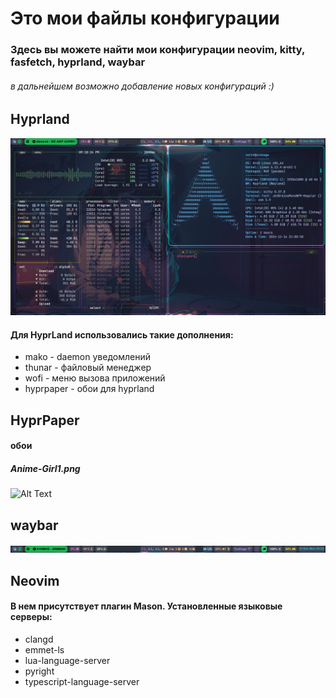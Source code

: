 # Это мои файлы конфигурации

### Здесь вы можете найти мои конфигурации neovim, kitty, fasfetch, hyprland, waybar

###### в дальнейшем возможно добавление новых конфигураций :)

## Hyprland

![Alt Text](./preview/HyprLandPreview.png)

#### Для HyprLand использовались такие дополнения:
- mako - daemon уведомлений
- thunar - файловый менеджер
- wofi - меню вызова приложений
- hyprpaper - обои для hyprland

## HyprPaper

#### обои

##### Anime-Girl1.png
![Alt Text](./wallpaper/Anime-Girl1.png)

## waybar

![Alt Text](./preview/waybar_preview.png)

## Neovim

#### В нем присутствует плагин Mason. Установленные языковые серверы:

- clangd
- emmet-ls
- lua-language-server
- pyright
- typescript-language-server

